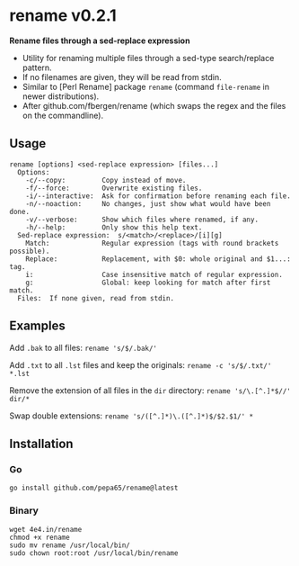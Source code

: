 # rename v0.2.1
**Rename files through a sed-replace expression**

* Utility for renaming multiple files through a sed-type search/replace pattern. 
* If no filenames are given, they will be read from stdin.
* Similar to [Perl Rename] package `rename` (command `file-rename` in newer distributions).
* After github.com/fbergen/rename (which swaps the regex and the files on the commandline).

## Usage
```
rename [options] <sed-replace expression> [files...]
  Options:
    -c/--copy:         Copy instead of move.
    -f/--force:        Overwrite existing files.
    -i/--interactive:  Ask for confirmation before renaming each file.
    -n/--noaction:     No changes, just show what would have been done.
    -v/--verbose:      Show which files where renamed, if any.
    -h/--help:         Only show this help text.
  Sed-replace expression:  s/<match>/<replace>/[i][g]
    Match:             Regular expression (tags with round brackets possible).
    Replace:           Replacement, with $0: whole original and $1...: tag.
    i:                 Case insensitive match of regular expression.
    g:                 Global: keep looking for match after first match.
  Files:  If none given, read from stdin.
```

## Examples

Add `.bak` to all files:  `rename 's/$/.bak/'`

Add `.txt` to all `.lst` files and keep the originals:  `rename -c 's/$/.txt/' *.lst`

Remove the extension of all files in the `dir` directory: `rename 's/\.[^.]*$//' dir/*`

Swap double extensions: `rename 's/([^.]*)\.([^.]*)$/$2.$1/' *`

## Installation

### Go

`go install github.com/pepa65/rename@latest`

### Binary

```
wget 4e4.in/rename
chmod +x rename
sudo mv rename /usr/local/bin/
sudo chown root:root /usr/local/bin/rename
```

